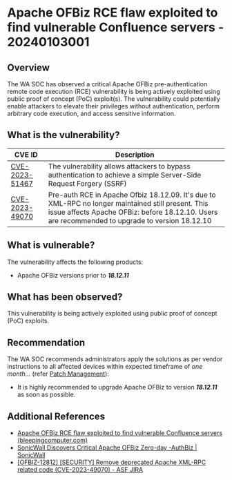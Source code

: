 # Apache OFBiz RCE flaw exploited to find vulnerable Confluence servers - 20240103001

## Overview

The WA SOC has observed a critical Apache OFBiz pre-authentication remote code execution (RCE) vulnerability is being actively exploited using public proof of concept (PoC) exploit(s). The vulnerability could potentially enable attackers to elevate their privileges without authentication, perform arbitrary code execution, and access sensitive information.

## What is the vulnerability?

| CVE ID | Description |
| --- | --- |
| [CVE-2023-51467](https://cve.mitre.org/cgi-bin/cvename.cgi?name=CVE-2023-51467) | The vulnerability allows attackers to bypass authentication to achieve a simple Server-Side Request Forgery (SSRF) |
| [CVE-2023-49070](https://cve.mitre.org/cgi-bin/cvename.cgi?name=CVE-2023-49070) | Pre-auth RCE in Apache Ofbiz 18.12.09. It's due to XML-RPC no longer maintained still present. This issue affects Apache OFBiz: before 18.12.10.  Users are recommended to upgrade to version 18.12.10 |

## What is vulnerable?

The vulnerability affects the following products:

- Apache OFBiz versions prior to ***18.12.11***

## What has been observed?

This vulnerability is being actively exploited using public proof of concept (PoC) exploits.

## Recommendation

The WA SOC recommends administrators apply the solutions as per vendor instructions to all affected devices within expected timeframe of *one month...* (refer [Patch Management](../guidelines/patch-management.md)):

- It is highly recommended to upgrade Apache OFBiz to version ***18.12.11*** as soon as possible.

## Additional References

- [Apache OFBiz RCE flaw exploited to find vulnerable Confluence servers (bleepingcomputer.com)](https://www.bleepingcomputer.com/news/security/apache-ofbiz-rce-flaw-exploited-to-find-vulnerable-confluence-servers/)
- [SonicWall Discovers Critical Apache OFBiz Zero-day -AuthBiz | SonicWall](https://blog.sonicwall.com/en-us/2023/12/sonicwall-discovers-critical-apache-ofbiz-zero-day-authbiz/)
- [[OFBIZ-12812] [SECURITY] Remove deprecated Apache XML-RPC related code (CVE-2023-49070) - ASF JIRA](https://issues.apache.org/jira/browse/OFBIZ-12812)